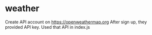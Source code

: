 # weather
Create API account on https://openweathermap.org
After sign up, they provided API key.
Used that API in index.js
